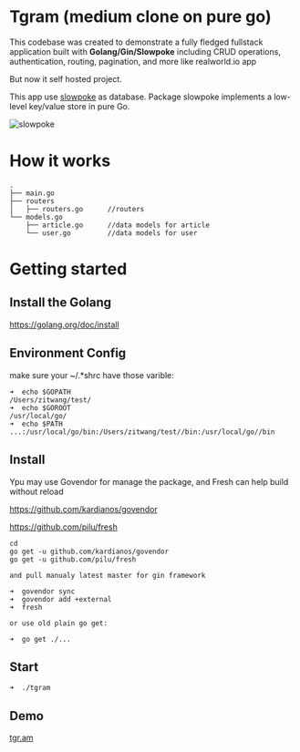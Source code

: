 # Tgram (medium clone on pure go)

This codebase was created to demonstrate a fully fledged fullstack application built with **Golang/Gin/Slowpoke** including CRUD operations, authentication, routing, pagination, and more like realworld.io app

But now it self hosted project.

This app use [slowpoke](https://github.com/recoilme/slowpoke) as database. Package slowpoke implements a low-level key/value store in pure Go.

![slowpoke](http://tggram.com/media/recoilme/photos/file_488344.jpg)


# How it works
```
.
├── main.go
├── routers
│   ├── routers.go      //routers
└── models.go
    ├── article.go      //data models for article
    └── user.go         //data models for user

```

# Getting started

## Install the Golang
https://golang.org/doc/install
## Environment Config
make sure your ~/.*shrc have those varible:
```
➜  echo $GOPATH
/Users/zitwang/test/
➜  echo $GOROOT
/usr/local/go/
➜  echo $PATH
...:/usr/local/go/bin:/Users/zitwang/test//bin:/usr/local/go//bin
```
## Install 
Ypu may use Govendor for manage the package, and Fresh can help build without reload

https://github.com/kardianos/govendor

https://github.com/pilu/fresh
```
cd 
go get -u github.com/kardianos/govendor
go get -u github.com/pilu/fresh

and pull manualy latest master for gin framework

➜  govendor sync
➜  govendor add +external
➜  fresh

or use old plain go get:

➜  go get ./...

```
## Start
```
➜  ./tgram
```

## Demo

[tgr.am](http://tgr.am)